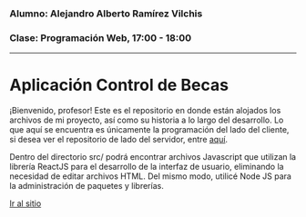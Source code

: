 ### Alumno: Alejandro Alberto Ramírez Vilchis
### Clase: Programación Web, 17:00 - 18:00
----------------------------------------------------------
# Aplicación Control de Becas

¡Bienvenido, profesor! Este es el repositorio en donde están alojados los archivos de mi proyecto,
así como su historia a lo largo del desarrollo. Lo que aquí se encuentra es únicamente la programación
del lado del cliente, si desea ver el repositorio de lado del servidor, entre [aquí](https://github.com/alexrv42/control-de-becas-api).

Dentro del directorio src/ podrá encontrar archivos Javascript que utilizan la librería
ReactJS para el desarrollo de la interfaz de usuario, eliminando la necesidad de editar archivos HTML.
Del mismo modo, utilicé Node JS para la administración de paquetes y librerías.

[Ir al sitio](https://control-de-becas.herokuapp.com/)
